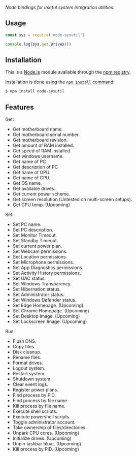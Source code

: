 *Node bindings for useful system integration utilities.*

## Usage

```js
const sys = require('node-sysutil')

console.log(sys.get.Drives())
```

## Installation

This is a [Node.js](https://nodejs.org/en/) module available through the
[npm registry](https://www.npmjs.com/).

Installation is done using the
[`npm install` command](https://docs.npmjs.com/getting-started/installing-npm-packages-locally):

```bash
$ npm install node-sysutil
```

## Features
Get:
* Get motherboard name.
* Get motherboard serial number.
* Get motherboard revision.
* Get amount of RAM installed.
* Get speed of RAM installed.
* Get windows username.
* Get name of PC
* Get description of PC
* Get name of GPU.
* Get name of CPU.
* Get OS name.
* Get available drives.
* Get current power scheme.
* Get screen resolution (Untested on multi-screen setups).
* Get CPU temp. (Upcoming)

Set: 
* Set PC name.
* Set PC description.
* Set Monitor Timeout.
* Set Standby Timeout.
* Set current power plan.
* Set Webcam permissions.
* Set Location permissions.
* Set Microphone permissions.
* Set App Diagnostics permissions.
* Set Activity History permissions.
* Set UAC status.
* Set Windows Transparency.
* Set Hibernation status.
* Set Administrator status.
* Set Windows Defender status.
* Set Edge Homepage. (Upcoming)
* Set Chrome Homepage. (Upcoming)
* Set Desktop Image. (Upcoming)
* Set Lockscreen Image. (Upcoming)

Run:
* Flush DNS.
* Copy files.
* Disk cleanup.
* Rename files.
* Format drives.
* Logout system.
* Restart system.
* Shutdown system.
* Clear event logs.
* Register power plans.
* Find process by PiD.
* Find process by file name.
* Kill process by file name.
* Execute shell scripts.
* Execute powershell scripts.
* Toggle administrator account.
* Take ownership of files/directories.
* Unpark CPU cores. (Upcoming)
* Initialize drives. (Upcoming)
* Unpin taskbar bloat. (Upcoming)
* Kill process by PiD. (Upcoming)